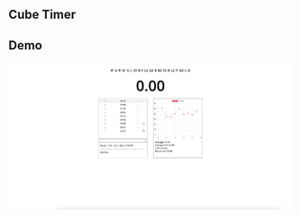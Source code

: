 ## Cube Timer

## Demo

![](https://raw.githubusercontent.com/rohanphanse/cube-timer/refs/heads/main/public/images/demo.png)